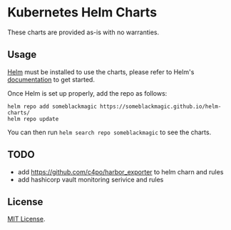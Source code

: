 # Kubernetes Helm Charts
These charts are provided as-is with no warranties.

## Usage

[Helm](https://helm.sh) must be installed to use the charts, please refer to Helm's [documentation](https://helm.sh/docs/) to get started.

Once Helm is set up properly, add the repo as follows:

```shell
helm repo add someblackmagic https://someblackmagic.github.io/helm-charts/
helm repo update
```

You can then run `helm search repo someblackmagic` to see the charts.

## TODO

* add https://github.com/c4po/harbor_exporter to helm charn and rules
* add hashicorp vault monitoring serivice and rules 

## License

[MIT License](./LICENSE).

